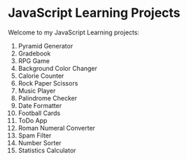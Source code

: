 # JavaScript Learning Projects
Welcome to my JavaScript Learning projects: 

1. Pyramid Generator
2. Gradebook
3. RPG Game
4. Background Color Changer
5. Calorie Counter
6. Rock Paper Scissors
7. Music Player
8. Palindrome Checker
9. Date Formatter
10. Football Cards
11. ToDo App
12. Roman Numeral Converter
13. Spam Filter
14. Number Sorter
15. Statistics Calculator
